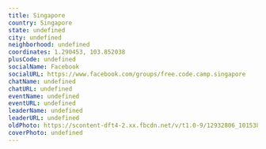 ```yaml
---
title: Singapore
country: Singapore
state: undefined
city: undefined
neighborhood: undefined
coordinates: 1.290453, 103.852038
plusCode: undefined
socialName: Facebook
socialURL: https://www.facebook.com/groups/free.code.camp.singapore
chatName: undefined
chatURL: undefined
eventName: undefined
eventURL: undefined
leaderName: undefined
leaderURL: undefined
oldPhoto: https://scontent-dft4-2.xx.fbcdn.net/v/t1.0-9/12932806_10153815026644584_848254471743761253_n.jpg?oh=cfd7e3cd0f7a2c8477b60ee32240eada&oe=594DF714
coverPhoto: undefined
---
```

